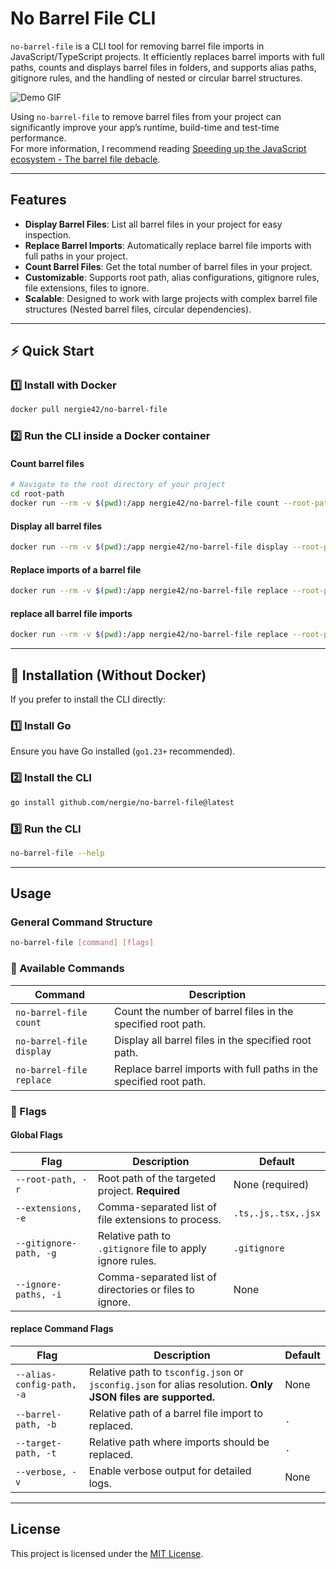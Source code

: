 # No Barrel File CLI

`no-barrel-file` is a CLI tool for removing barrel file imports in JavaScript/TypeScript projects. It efficiently replaces barrel imports with full paths, counts and displays barrel files in folders, and supports alias paths, gitignore rules, and the handling of nested or circular barrel structures.

![Demo GIF](./assets/demo.gif)

Using `no-barrel-file` to remove barrel files from your project can significantly improve your app’s runtime, build-time and test-time performance.  
For more information, I recommend reading [Speeding up the JavaScript ecosystem - The barrel file debacle](https://marvinh.dev/blog/speeding-up-javascript-ecosystem-part-7/).

---

## Features

- **Display Barrel Files**: List all barrel files in your project for easy inspection.
- **Replace Barrel Imports**: Automatically replace barrel file imports with full paths in your project.
- **Count Barrel Files**: Get the total number of barrel files in your project.
- **Customizable**: Supports root path, alias configurations, gitignore rules, file extensions, files to ignore.
- **Scalable**: Designed to work with large projects with complex barrel file structures (Nested barrel files, circular dependencies).

---

## **⚡ Quick Start**

### **1️⃣ Install with Docker**

```sh
docker pull nergie42/no-barrel-file
```

### **2️⃣ Run the CLI inside a Docker container**

#### **Count barrel files**

```sh
# Navigate to the root directory of your project
cd root-path
docker run --rm -v $(pwd):/app nergie42/no-barrel-file count --root-path /app
```

#### **Display all barrel files**

```sh
docker run --rm -v $(pwd):/app nergie42/no-barrel-file display --root-path /app
```

#### **Replace imports of a barrel file**

```sh
docker run --rm -v $(pwd):/app nergie42/no-barrel-file replace --root-path /app --alias-config-path tsconfig.json --barrel-path src/index.ts -v
```

#### **replace all barrel file imports**

```sh
docker run --rm -v $(pwd):/app nergie42/no-barrel-file replace --root-path /app --alias-config-path tsconfig.json
```

---

## **🔧 Installation (Without Docker)**

If you prefer to install the CLI directly:

### **1️⃣ Install Go**

Ensure you have Go installed (`go1.23+` recommended).

### **2️⃣ Install the CLI**

```bash
go install github.com/nergie/no-barrel-file@latest
```

### **3️⃣ Run the CLI**

```bash
no-barrel-file --help
```

---

## Usage

### General Command Structure

```bash
no-barrel-file [command] [flags]
```

### **🔗 Available Commands**

| Command                  | Description                                                        |
| ------------------------ | ------------------------------------------------------------------ |
| `no-barrel-file count`   | Count the number of barrel files in the specified root path.       |
| `no-barrel-file display` | Display all barrel files in the specified root path.               |
| `no-barrel-file replace` | Replace barrel imports with full paths in the specified root path. |

### **🌟 Flags**

#### Global Flags

| Flag                   | Description                                               | Default             |
| ---------------------- | --------------------------------------------------------- | ------------------- |
| `--root-path, -r`      | Root path of the targeted project. **Required**           | None (required)     |
| `--extensions, -e`     | Comma-separated list of file extensions to process.       | `.ts,.js,.tsx,.jsx` |
| `--gitignore-path, -g` | Relative path to `.gitignore` file to apply ignore rules. | `.gitignore`        |
| `--ignore-paths, -i`   | Comma-separated list of directories or files to ignore.   | None                |

#### replace Command Flags

| Flag                      | Description                                                                                                  | Default |
| ------------------------- | ------------------------------------------------------------------------------------------------------------ | ------- |
| `--alias-config-path, -a` | Relative path to `tsconfig.json` or `jsconfig.json` for alias resolution. **Only JSON files are supported.** | None    |
| `--barrel-path, -b`       | Relative path of a barrel file import to replaced.                                                           | `.`     |
| `--target-path, -t`       | Relative path where imports should be replaced.                                                              | `.`     |
| `--verbose, -v`           | Enable verbose output for detailed logs.                                                                     | None    |

---

## License

This project is licensed under the [MIT License](LICENSE).
